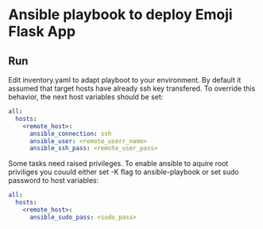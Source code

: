 # Ansible playbook to deploy Emoji Flask App
## Run
Edit inventory.yaml to adapt playboot to your environment.
By default it assumed that target hosts have already ssh key transfered.
To override this behavior, the next host variables should be set:
```yaml
all:
  hosts:
    <remote_host>:
      ansible_connection: ssh
      ansible_user: <remote_userr_name>
      ansible_ssh_pass: <remote_user_pass>
```

Some tasks need raised privileges.
To enable ansible to aquire root priviliges you couuld either set -K flag to ansible-playbook or set sudo password to host variables:
```yaml
all:
  hosts:
    <remote_host>:
      ansible_sudo_pass: <sudo_pass>
```

